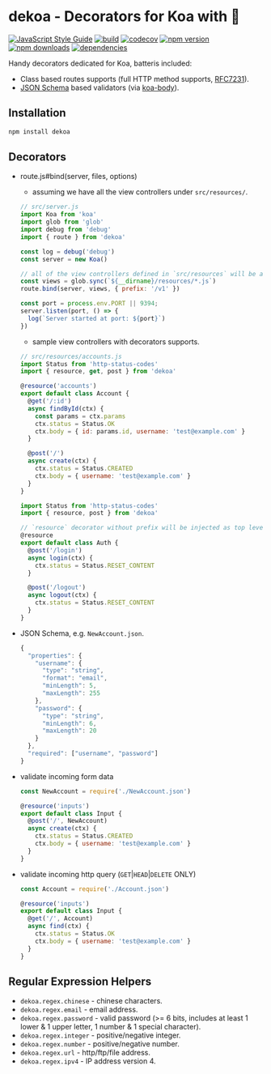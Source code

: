 # dekoa - Decorators for Koa with :revolving_hearts:

[![JavaScript Style Guide](https://img.shields.io/badge/code_style-standard-brightgreen.svg)](https://standardjs.com)
[![build](https://travis-ci.org/jimzhan/dekoa.svg?branch=master)](https://travis-ci.org/jimzhan/dekoa)
[![codecov](https://codecov.io/gh/jimzhan/dekoa/branch/master/graph/badge.svg)](https://codecov.io/gh/jimzhan/dekoa)
[![npm version](https://img.shields.io/npm/v/dekoa.svg?style=flat-square)](https://www.npmjs.com/package/dekoa)
[![npm downloads](https://img.shields.io/npm/dm/dekoa.svg?style=flat-square)](https://www.npmjs.com/package/dekoa)
[![dependencies](https://david-dm.org/jimzhan/dekoa.svg)](https://david-dm.org/jimzhan/dekoa.svg)


Handy decorators dedicated for Koa, batteris included:
* Class based routes supports (full HTTP method supports, [RFC7231](https://tools.ietf.org/html/rfc7231#section-4)).
* [JSON Schema](http://json-schema.org/) based validators (via [koa-body](https://github.com/dlau/koa-body)).

## Installation

```bash
npm install dekoa
```

## Decorators

* route.js#bind(server, files, options)

  - assuming we have all the view controllers under `src/resources/`.

  ```javascript
  // src/server.js
  import Koa from 'koa'
  import glob from 'glob'
  import debug from 'debug'
  import { route } from 'dekoa'

  const log = debug('debug')
  const server = new Koa()

  // all of the view controllers defined in `src/resources` will be automatically registered.
  const views = glob.sync(`${__dirname}/resources/*.js`)
  route.bind(server, views, { prefix: '/v1' })

  const port = process.env.PORT || 9394;
  server.listen(port, () => {
    log(`Server started at port: ${port}`)
  })
  ```

  - sample view controllers with decorators supports.

  ```javascript
  // src/resources/accounts.js
  import Status from 'http-status-codes'
  import { resource, get, post } from 'dekoa'

  @resource('accounts')
  export default class Account {
    @get('/:id')
    async findById(ctx) {
      const params = ctx.params
      ctx.status = Status.OK
      ctx.body = { id: params.id, username: 'test@example.com' }
    }

    @post('/')
    async create(ctx) {
      ctx.status = Status.CREATED
      ctx.body = { username: 'test@example.com' }
    }
  }
  ```

  ```javascript
  import Status from 'http-status-codes'
  import { resource, post } from 'dekoa'

  // `resource` decorator without prefix will be injected as top level URL.
  @resource
  export default class Auth {
    @post('/login')
    async login(ctx) {
      ctx.status = Status.RESET_CONTENT
    }

    @post('/logout')
    async logout(ctx) {
      ctx.status = Status.RESET_CONTENT
    }
  }
  ```

* JSON Schema, e.g. `NewAccount.json`.

  ```javascript
  {
    "properties": {
      "username": {
        "type": "string",
        "format": "email",
        "minLength": 5,
        "maxLength": 255
      },
      "password": {
        "type": "string",
        "minLength": 6,
        "maxLength": 20
      }
    },
    "required": ["username", "password"]
  }
  ```

* validate incoming form data

  ```javascript
  const NewAccount = require('./NewAccount.json')

  @resource('inputs')
  export default class Input {
    @post('/', NewAccount)
    async create(ctx) {
      ctx.status = Status.CREATED
      ctx.body = { username: 'test@example.com' }
    }
  }
  ```

* validate incoming http query (`GET`|`HEAD`|`DELETE` ONLY)

  ```javascript
  const Account = require('./Account.json')

  @resource('inputs')
  export default class Input {
    @get('/', Account)
    async find(ctx) {
      ctx.status = Status.OK 
      ctx.body = { username: 'test@example.com' }
    }
  }
  ```

## Regular Expression Helpers

- `dekoa.regex.chinese` - chinese characters.
- `dekoa.regex.email` - email address.
- `dekoa.regex.password` - valid password (>= 6 bits, includes at least 1 lower & 1 upper letter, 1 number & 1 special character).
- `dekoa.regex.integer` - positive/negative integer.
- `dekoa.regex.number` - positive/negative number.
- `dekoa.regex.url` - http/ftp/file address.
- `dekoa.regex.ipv4` - IP address version 4.
